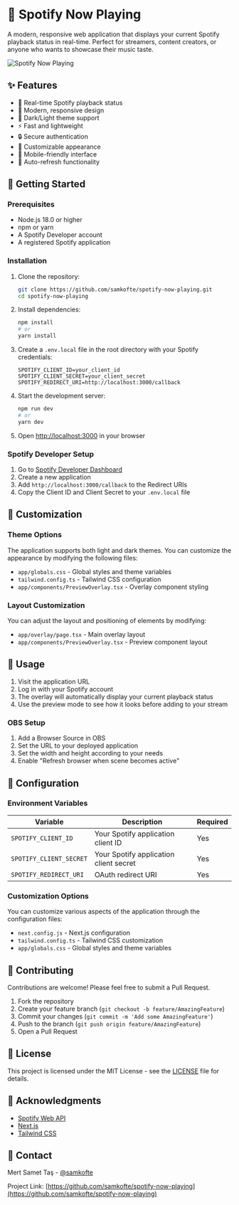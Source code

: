 # 🎵 Spotify Now Playing

A modern, responsive web application that displays your current Spotify playback status in real-time. Perfect for streamers, content creators, or anyone who wants to showcase their music taste.

![Spotify Now Playing](https://i.imgur.com/example.png)

## ✨ Features

- 🎵 Real-time Spotify playback status
- 🎨 Modern, responsive design
- 🌙 Dark/Light theme support
- ⚡ Fast and lightweight
- 🔒 Secure authentication
- 🎨 Customizable appearance
- 📱 Mobile-friendly interface
- 🔄 Auto-refresh functionality

## 🚀 Getting Started

### Prerequisites

- Node.js 18.0 or higher
- npm or yarn
- A Spotify Developer account
- A registered Spotify application

### Installation

1. Clone the repository:
   ```bash
   git clone https://github.com/samkofte/spotify-now-playing.git
   cd spotify-now-playing
   ```

2. Install dependencies:
   ```bash
   npm install
   # or
   yarn install
   ```

3. Create a `.env.local` file in the root directory with your Spotify credentials:
   ```env
   SPOTIFY_CLIENT_ID=your_client_id
   SPOTIFY_CLIENT_SECRET=your_client_secret
   SPOTIFY_REDIRECT_URI=http://localhost:3000/callback
   ```

4. Start the development server:
   ```bash
   npm run dev
   # or
   yarn dev
   ```

5. Open [http://localhost:3000](http://localhost:3000) in your browser

### Spotify Developer Setup

1. Go to [Spotify Developer Dashboard](https://developer.spotify.com/dashboard)
2. Create a new application
3. Add `http://localhost:3000/callback` to the Redirect URIs
4. Copy the Client ID and Client Secret to your `.env.local` file

## 🎨 Customization

### Theme Options

The application supports both light and dark themes. You can customize the appearance by modifying the following files:

- `app/globals.css` - Global styles and theme variables
- `tailwind.config.ts` - Tailwind CSS configuration
- `app/components/PreviewOverlay.tsx` - Overlay component styling

### Layout Customization

You can adjust the layout and positioning of elements by modifying:

- `app/overlay/page.tsx` - Main overlay layout
- `app/components/PreviewOverlay.tsx` - Preview component layout

## 📱 Usage

1. Visit the application URL
2. Log in with your Spotify account
3. The overlay will automatically display your current playback status
4. Use the preview mode to see how it looks before adding to your stream

### OBS Setup

1. Add a Browser Source in OBS
2. Set the URL to your deployed application
3. Set the width and height according to your needs
4. Enable "Refresh browser when scene becomes active"

## 🔧 Configuration

### Environment Variables

| Variable | Description | Required |
|----------|-------------|----------|
| `SPOTIFY_CLIENT_ID` | Your Spotify application client ID | Yes |
| `SPOTIFY_CLIENT_SECRET` | Your Spotify application client secret | Yes |
| `SPOTIFY_REDIRECT_URI` | OAuth redirect URI | Yes |

### Customization Options

You can customize various aspects of the application through the configuration files:

- `next.config.js` - Next.js configuration
- `tailwind.config.ts` - Tailwind CSS customization
- `app/globals.css` - Global styles and theme variables

## 🤝 Contributing

Contributions are welcome! Please feel free to submit a Pull Request.

1. Fork the repository
2. Create your feature branch (`git checkout -b feature/AmazingFeature`)
3. Commit your changes (`git commit -m 'Add some AmazingFeature'`)
4. Push to the branch (`git push origin feature/AmazingFeature`)
5. Open a Pull Request

## 📝 License

This project is licensed under the MIT License - see the [LICENSE](LICENSE) file for details.

## 🙏 Acknowledgments

- [Spotify Web API](https://developer.spotify.com/documentation/web-api)
- [Next.js](https://nextjs.org)
- [Tailwind CSS](https://tailwindcss.com)

## 📧 Contact

Mert Samet Taş - [@samkofte](https://github.com/samkofte)

Project Link: [https://github.com/samkofte/spotify-now-playing](https://github.com/samkofte/spotify-now-playing)
